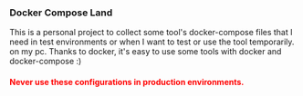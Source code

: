 ### Docker Compose Land


This is a personal project to collect some tool's docker-compose files that I need in test environments or when I want to test or use the tool temporarily. on my pc. Thanks to docker, it's easy to use some tools with docker and docker-compose :)

<h4 style="color:red;">
Never use these configurations in production environments.
</h4>